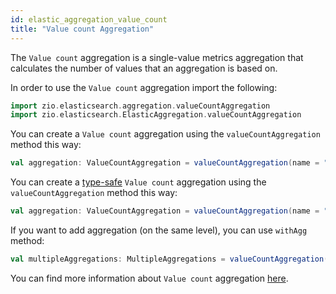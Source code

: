```yaml
---
id: elastic_aggregation_value_count
title: "Value count Aggregation"
---
```


The `Value count` aggregation is a single-value metrics aggregation that calculates the number of values that an aggregation is based on.

In order to use the `Value count` aggregation import the following:
```scala
import zio.elasticsearch.aggregation.valueCountAggregation
import zio.elasticsearch.ElasticAggregation.valueCountAggregation
```

You can create a `Value count` aggregation using the `valueCountAggregation` method this way:
```scala
val aggregation: ValueCountAggregation = valueCountAggregation(name = "valueCountAggregation", field = "stringField")
```

You can create a [type-safe](https://lambdaworks.github.io/zio-elasticsearch/overview/overview_zio_prelude_schema) `Value count` aggregation using the `valueCountAggregation` method this way:
```scala
val aggregation: ValueCountAggregation = valueCountAggregation(name = "valueCountAggregation", field = Document.stringField)
```

If you want to add aggregation (on the same level), you can use `withAgg` method:
```scala
val multipleAggregations: MultipleAggregations = valueCountAggregation(name = "valueCountAggregation1", field = Document.stringField).withAgg(valueCountAggregation(name = "valueCountAggregation2", field = Document.stringField))
```

You can find more information about `Value count` aggregation [here](https://www.elastic.co/guide/en/elasticsearch/reference/current/search-aggregations-metrics-valuecount-aggregation.html#search-aggregations-metrics-valuecount-aggregation).
